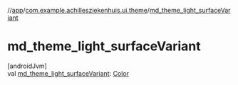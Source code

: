 //[app](../../index.md)/[com.example.achillesziekenhuis.ui.theme](index.md)/[md_theme_light_surfaceVariant](md_theme_light_surface-variant.md)

# md_theme_light_surfaceVariant

[androidJvm]\
val [md_theme_light_surfaceVariant](md_theme_light_surface-variant.md): [Color](https://developer.android.com/reference/kotlin/androidx/compose/ui/graphics/Color.html)
